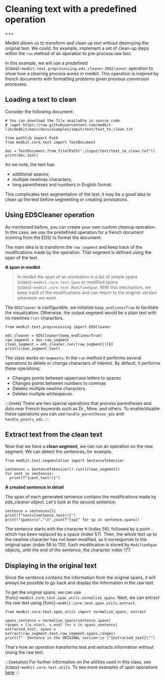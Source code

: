 # Cleaning text with a predefined operation

+++

Medkit allows us to transform and clean up text without destroying the original text. We could, for example, implement a set of clean-up steps within the `run` method of an operation to pre-process raw text.

In this example, we will use a predefined {class}`~medkit.text.preprocessing.eds_cleaner.EDSCleaner` operation to show how a cleaning process works in medkit. This operation is inspired by french documents with formatting problems given previous conversion processes. 

## Loading a text to clean

Consider the following document:

```{code} python
# You can download the file available in source code
# !wget https://raw.githubusercontent.com/medkit-lib/medkit/main/docs/examples/input/text/text_to_clean.txt

from pathlib import Path
from medkit.core.text import TextDocument

doc = TextDocument.from_file(Path("./input/text/text_to_clean.txt"))
print(doc.text)
```
As we note, the text has:
- additional spaces;
- multiple newlines characters;
- long parentheses and numbers in English format.

This complicates text segmentation of the text, it may be a good idea to clean up the text before segmenting or creating annotations.
  
## Using EDSCleaner operation

As mentioned before, you can create your own custom cleanup operation. In this case, we use the predefined operation for a french document (coming from the EDS) to format the document.

The main idea is to transform the `raw_segment` and keep track of the modifications made by the operation. That segment is defined using the span of the text.

**A span in medkit**
> In medkit the span of an annotation is a list of simple spans {class}`~medkit.core.text.Span`  or modified spans {class}`~medkit.core.text.ModifiedSpan`. With this mechanism, we keep track of the modifications and can return to the original version whenever we want.

The `EDSCleaner` is configurable, we initialize `keep_endlines=True` to facilitate the visualization. Otherwise, the output segment would be a plain text with no newlines `(\n)` characters. 


```{code} python
from medkit.text.preprocessing import EDSCleaner

eds_cleaner = EDSCleaner(keep_endlines=True)
raw_segment = doc.raw_segment
clean_segment = eds_cleaner.run([raw_segment])[0]
print(clean_segment.text)

```

The class works on `Segments`. In the `run` method it performs several operations to delete or change characters of interest. By default, it performs these operations:

* Changes points between uppercase letters to spaces
* Changes points between numbers to commas
* Deletes multiple newline characters.
* Deletes multiple whitespaces. 

:::{note}
There are two special operations that process parentheses and dots near French keywords such as Dr., Mme. and others. To enable/disable these operations you can use `handle_parentheses_eds` and `handle_points_eds`.
:::

## Extract text from the clean text

Now that we have a **clean segment**, we can run an operation on the new segment. We can detect the sentences, for example.


```{code} python
from medkit.text.segmentation import SentenceTokenizer

sentences = SentenceTokenizer().run([clean_segment])
for sent in sentences:
  print(f"{sent.text!r}")
```

**A created sentence in detail**

The span of each generated sentence contains the modifications made by *eds_cleaner* object. Let's look at the second sentence:  


```{code} python
sentence = sentences[1]
print(f"text={sentence.text!r}")
print("spans=\n","\n".join(f"{sp}" for sp in sentence.spans))
```

The sentence starts with the character `M` (index 56), followed by a point `.` which has been replaced by a space (index 57). Then, the whole text up to the newline character has not been modified, so it corresponds to the original span (index 58 to 110). Each modification is stored by `ModifiedSpan` objects, until the end of the sentence, the character index 177.

## Displaying in the original text

Since the sentence contains the information from the original spans, it will always be possible to go back and display the information in the raw text. 

To get the original spans, we can use {func}`~medkit.core.text.span_utils.normalize_spans`. Next, we can extract the raw text using {func}`~medkit.core.text.span_utils.extract`. 

```{code} python
from medkit.core.text.span_utils import normalize_spans, extract

spans_sentence = normalize_spans(sentence.spans)
ranges = [(s.start, s.end) for s in spans_sentence]
extracted_text, spans = extract(raw_segment.text,raw_segment.spans,ranges)
print(f"- Sentence in the ORIGINAL version:\n \"{extracted_text}\"")
```

That's how an operation transforms text and extracts information without losing the raw text.  

:::{seealso}
For further information on the utilities used in this class, see {class}`~medkit.core.text.utils`. 
To see more examples of span operations [here](./spans)
:::
